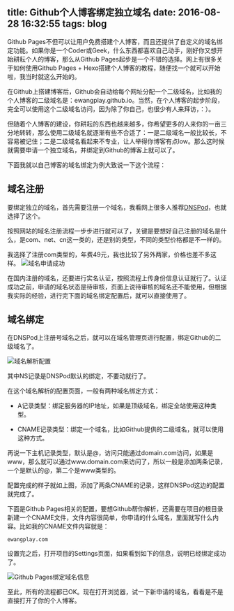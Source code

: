 title: Github个人博客绑定独立域名
date: 2016-08-28 16:32:55
tags: blog
---
Github Pages不但可以让用户免费搭建个人博客，而且还提供了自定义的域名绑定功能。如果你是一个Coder或Geek，什么东西都喜欢自己动手，刚好你又想开始耕耘个人的博客，那么从Github Pages起步是一个不错的选择。网上有很多关于如何使用Github Pages + Hexo搭建个人博客的教程，随便找一个就可以开始啦，我当时就这么开始的。

在Github上搭建博客后，Github会自动给每个网址分配一个二级域名，比如我的个人博客的二级域名是：ewangplay.github.io。当然，在个人博客的起步阶段，完全可以使用这个二级域名访问，因为除了你自己，也很少有人来拜访，：）。

但随着个人博客的建设，你耕耘的东西也越来越多，你希望更多的人来你的一亩三分地转转，那么使用二级域名就逐渐有些不合适了：一是二级域名一般比较长，不容易被记住；二是二级域名看起来不专业，让人举得你博客有点low。那么这时候就需要申请一个独立域名，并绑定到Github的博客上就可以了。

下面我就以自己博客的域名绑定为例大致说一下这个流程：

## 域名注册
要绑定独立的域名，首先需要注册一个域名，我看网上很多人推荐[DNSPod](https://www.dnspod.cn/)，也就选择了这个。

按照网站的域名注册流程一步步进行就可以了，关键是要想好自己注册的域名是什么，是com、net、cn这一类的，还是别的类型，不同的类型价格都是不一样的。

我选择了注册com类型的，年费49元，我也比较了另外两家，价格也差不多这样。
![域名申请成功](http://ww2.sinaimg.cn/large/006y8lVajw1f79cufajkwj30sc0bemyw.jpg)

在国内注册的域名，还要进行实名认证，按照流程上传身份信息认证就行了。认证成功之前，申请的域名状态是待审核，页面上说待审核的域名还不能使用，但根据我实际的经验，进行完下面的域名绑定配置后，就可以直接使用了。

## 域名绑定
在DNSPod上注册号域名之后，就可以在域名管理页进行配置，绑定Github的二级域名了。

![域名解析配置](http://ww4.sinaimg.cn/large/006y8lVajw1f79khouudlj30mi06o0tc.jpg)

其中NS记录是DNSPod默认的绑定，不要动就行了。

在这个域名解析的配置页面，一般有两种域名绑定方式：

* A记录类型：绑定服务器的IP地址，如果是顶级域名，绑定全站使用这种类型。

* CNAME记录类型：绑定一个域名，比如Github提供的二级域名，就可以使用这种方式。

再说一下主机记录类型，默认是@，访问只能通过domain.com访问，如果是www，那么就可以通过www.domain.com来访问了，所以一般是添加两条记录，一个是默认的@，第二个是www类型的。

配置完成的样子就如上图，添加了两条CNAME的记录，这样DNSPod这边的配置就完成了。

下面是Github Pages相关的配置，要想Github帮你解析，还需要在项目的根目录新建一个CNAME文件，文件内容很简单，你申请的什么域名，里面就写什么内容。比如我的CNAME文件内容就是：

```
ewangplay.com 
```

设置完之后，打开项目的Settings页面，如果看到如下的信息，说明已经绑定成功了。

![Github Pages绑定域名信息](http://ww4.sinaimg.cn/large/006y8lVajw1f79kuqbmddj30or03wwfb.jpg)

至此，所有的流程都已OK。现在打开浏览器，试一下新申请的域名，看看是不是直接打开了你的个人博客。